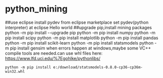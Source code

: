 # python_mining
##use eclipse
	install pydev from eclipse marketplace
	set pydev(python interpreter) at eclipse 
	Hello world
##upgrade pip,install mining packages
	python -m pip install --upgrade pip
	python -m pip install numpy
	python -m pip install scipy
	python -m pip install matplotlib
	python -m pip install pandas
	python -m pip install scikit-learn
	python -m pip install statsmodels
	python -m pip install gensim
when errors happen at windows,maybe some VC++ compile tools are needed.can use whl files here: https://www.lfd.uci.edu/%7Egohlke/pythonlibs/


	python -m pip install e:/download/statsmodels-0.8.0-cp36-cp36m-win32.whl